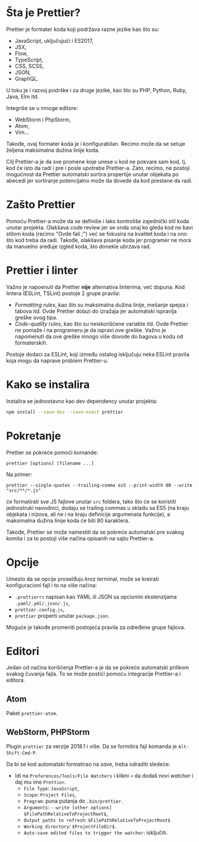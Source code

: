 # Šta je Prettier?

Prettier je formater koda koji podržava razne jezike kao što su:
- JavaScript, uključujući i ES2017,
- JSX,
- Flow,
- TypeScript,
- CSS, SCSS,
- JSON,
- GraphQL.

U toku je i razvoj podrške i za druge jezike, kao što su PHP, Python, Ruby, Java, Elm itd.

Integriše se u mnoge editore:
- WebStorm i PhpStorm,
- Atom,
- Vim...

Takođe, ovaj formater koda je i konfigurabilan. Recimo može da se setuje željena maksimalna dužina linije koda.

Cilj Prettier-a je da sve promene koje unese u kod ne pokvare sam kod, tj. kod će isto da radi i pre i posle upotrebe Prettier-a. Zato, recimo, ne postoji mogućnost da Prettier automatski sortira propertije unutar objekata po abecedi jer sortiranje potencijalno može da dovede da kod prestane da radi.

# Zašto Prettier

Pomoću Prettier-a može da se definiše i lako kontroliše zajednički stil koda unutar projekta. Olakšava code review jer se onda onaj ko gleda kod ne bavi stilom koda (recimo "Ovde fali ;") već se fokusira na kvalitet koda i na ono što kod treba da radi. Takođe, olakšava pisanje koda jer programer ne mora da manuelno sređuje izgled koda, što donekle ubrzava rad.

# Prettier i linter

Važno je napoenuti da Prettier __nije__ alternativa linterima, već dopuna. Kod lintera (ESLint, TSLint) postoje 2 grupe pravila:
- _Formatting rules_, kao što su maksimalna dužina linije, mešanje spejsa i tabova itd. Ovde Prettier dolazi do izražaja jer automatski ispravlja greške ovog tipa.
- _Code-quality rules_, kao što su neiskorišćene variable itd. Ovde Prettier ne pomaže i na programeru je da ispravi ove greške. Važno je napomenuti da ove greške mnogo više dovode do bagova u kodu od formaterskih.

Postoje dodaci za ESLint, koji između ostalog isključuju neka ESLint pravila koja mogu da naprave problem Prettier-u.

# Kako se instalira

Instalira se jednostavno kao dev dependency unutar projekta:

```bash
npm install --save-dev --save-exact prettier
```

# Pokretanje

Prettier se pokreće pomoći komande:
```
prettier [options] [filename ...]
```

Na primer:
```
prettier --single-quotes --trailing-comma es5 --print-width 80 --write "src/**/*.js"
```
će formatirati sve JS fajlove unutar `src` foldera, tako što će se koristiti jednostruki navodnici, dodaju se trailing commas u skladu sa ES5 (na kraju objekata i nizova, ali ne i na kraju definicije argumenata funkcije), a maksimalna dužina linije koda će biti 80 karaktera.

Takođe, Prettier se može namestiti da se pokreće automatski pre svakog komita i za to postoji više načina opisanih na sajtu Prettier-a.

# Opcije

Umesto da se opcije proselđuju kroz terminal, može se kreirati konfiguracioni fajl i to na više načina:
- `.prettierrc` napisan kao YAML ili JSON sa opcionim ekstenzijama `.yaml/.yml/.json/.js`,
- `prettier.config.js`,
- `prettier` properti unutar `package.json`.

Moguće je takođe promeniti postojeća pravila za određene grupe fajlova.

# Editori

Jedan od načina korišćenja Prettier-a je da se pokreće automatski prilikom svakog čuvanja fajla. To se može postići pomoću integracije Prettier-a i editora.

## Atom

Paket `prettier-atom`.

## WebStorm, PHPStorm

Plugin `prettier` za verzije 2018.1 i više. Da se formitira fajl komanda je `Alt-Shift-Cmd-P`.

Da bi se kod automatski formatirao na _save_, treba odraditi sledeće:

- Idi na `Preferences/Tools/File Watchers` i klikni `+` da dodaš novi _watcher_ i daj mu ime `Prettier`.
  - `File Type`: `JavaScript`,
  - `Scope`: `Project Files`,
  - `Program`: puna putanja do `.bin/prettier`.
  - `Arguments`: `--write [other options] $FilePathRelativeToProjectRoot$`,
  - `Output paths to refresh`: `$FilePathRelativeToProjectRoot$`
  - `Working directory`: `$ProjectFileDir$`.
  - `Auto-save edited files to trigger the watcher`: isključiti.

